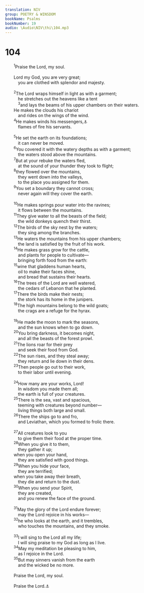 ```yaml
---
translation: NIV
group: POETRY & WINSDOM
bookName: Psalms 
bookNumber: 19
audio: \Audio\NIV\thi\104.mp3
---
```


<div class="title"><h1>104</h1></div>
<span class="verse thi_104_1">  <sup>1</sup>Praise the Lord, my soul. <br/><br/>  Lord my God, you are very great; <br/>   you are clothed with splendor and majesty. <br/><br/></span>
<span class="verse thi_104_2">  <sup>2</sup>The Lord wraps himself in light as with a garment; <br/>   he stretches out the heavens like a tent <br/></span>
<span class="verse thi_104_3">   <sup>3</sup>and lays the beams of his upper chambers on their waters. <br/>  He makes the clouds his chariot <br/>   and rides on the wings of the wind. <br/></span>
<span class="verse thi_104_4">  <sup>4</sup>He makes winds his messengers,<a data-toggle="tooltip" data-placement="bottom" title="Or angels">⚓</a><br/>   flames of fire his servants. <br/><br/></span>
<span class="verse thi_104_5">  <sup>5</sup>He set the earth on its foundations; <br/>   it can never be moved. <br/></span>
<span class="verse thi_104_6">  <sup>6</sup>You covered it with the watery depths as with a garment; <br/>   the waters stood above the mountains. <br/></span>
<span class="verse thi_104_7">  <sup>7</sup>But at your rebuke the waters fled, <br/>   at the sound of your thunder they took to flight; <br/></span>
<span class="verse thi_104_8">  <sup>8</sup>they flowed over the mountains, <br/>   they went down into the valleys, <br/>   to the place you assigned for them. <br/></span>
<span class="verse thi_104_9">  <sup>9</sup>You set a boundary they cannot cross; <br/>   never again will they cover the earth. <br/><br/></span>
<span class="verse thi_104_10">  <sup>10</sup>He makes springs pour water into the ravines; <br/>   it flows between the mountains. <br/></span>
<span class="verse thi_104_11">  <sup>11</sup>They give water to all the beasts of the field; <br/>   the wild donkeys quench their thirst. <br/></span>
<span class="verse thi_104_12">  <sup>12</sup>The birds of the sky nest by the waters; <br/>   they sing among the branches. <br/></span>
<span class="verse thi_104_13">  <sup>13</sup>He waters the mountains from his upper chambers; <br/>   the land is satisfied by the fruit of his work. <br/></span>
<span class="verse thi_104_14">  <sup>14</sup>He makes grass grow for the cattle, <br/>   and plants for people to cultivate— <br/>   bringing forth food from the earth: <br/></span>
<span class="verse thi_104_15">  <sup>15</sup>wine that gladdens human hearts, <br/>   oil to make their faces shine, <br/>   and bread that sustains their hearts. <br/></span>
<span class="verse thi_104_16">  <sup>16</sup>The trees of the Lord are well watered, <br/>   the cedars of Lebanon that he planted. <br/></span>
<span class="verse thi_104_17">  <sup>17</sup>There the birds make their nests; <br/>   the stork has its home in the junipers. <br/></span>
<span class="verse thi_104_18">  <sup>18</sup>The high mountains belong to the wild goats; <br/>   the crags are a refuge for the hyrax. <br/><br/></span>
<span class="verse thi_104_19">  <sup>19</sup>He made the moon to mark the seasons, <br/>   and the sun knows when to go down. <br/></span>
<span class="verse thi_104_20">  <sup>20</sup>You bring darkness, it becomes night, <br/>   and all the beasts of the forest prowl. <br/></span>
<span class="verse thi_104_21">  <sup>21</sup>The lions roar for their prey <br/>   and seek their food from God. <br/></span>
<span class="verse thi_104_22">  <sup>22</sup>The sun rises, and they steal away; <br/>   they return and lie down in their dens. <br/></span>
<span class="verse thi_104_23">  <sup>23</sup>Then people go out to their work, <br/>   to their labor until evening. <br/><br/></span>
<span class="verse thi_104_24">  <sup>24</sup>How many are your works, Lord! <br/>   In wisdom you made them all; <br/>   the earth is full of your creatures. <br/></span>
<span class="verse thi_104_25">  <sup>25</sup>There is the sea, vast and spacious, <br/>   teeming with creatures beyond number— <br/>   living things both large and small. <br/></span>
<span class="verse thi_104_26">  <sup>26</sup>There the ships go to and fro, <br/>   and Leviathan, which you formed to frolic there. <br/><br/></span>
<span class="verse thi_104_27">  <sup>27</sup>All creatures look to you <br/>   to give them their food at the proper time. <br/></span>
<span class="verse thi_104_28">  <sup>28</sup>When you give it to them, <br/>   they gather it up; <br/>  when you open your hand, <br/>   they are satisfied with good things. <br/></span>
<span class="verse thi_104_29">  <sup>29</sup>When you hide your face, <br/>   they are terrified; <br/>  when you take away their breath, <br/>   they die and return to the dust. <br/></span>
<span class="verse thi_104_30">  <sup>30</sup>When you send your Spirit, <br/>   they are created, <br/>   and you renew the face of the ground. <br/><br/></span>
<span class="verse thi_104_31">  <sup>31</sup>May the glory of the Lord endure forever; <br/>   may the Lord rejoice in his works— <br/></span>
<span class="verse thi_104_32">  <sup>32</sup>he who looks at the earth, and it trembles, <br/>   who touches the mountains, and they smoke. <br/><br/></span>
<span class="verse thi_104_33">  <sup>33</sup>I will sing to the Lord all my life; <br/>   I will sing praise to my God as long as I live. <br/></span>
<span class="verse thi_104_34">  <sup>34</sup>May my meditation be pleasing to him, <br/>   as I rejoice in the Lord. <br/></span>
<span class="verse thi_104_35">  <sup>35</sup>But may sinners vanish from the earth <br/>   and the wicked be no more. <br/><br/>  Praise the Lord, my soul. <br/><br/>  Praise the Lord.<a data-toggle="tooltip" data-placement="bottom" title="Hebrew Hallelu Yah ; in the Septuagint this line stands at the beginning of Psalm 105.">⚓</a><br/></span>
